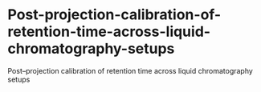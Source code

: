 # Post-projection-calibration-of-retention-time-across-liquid-chromatography-setups
Post–projection calibration of retention time across liquid chromatography setups
